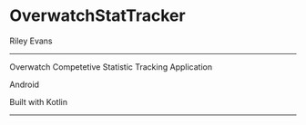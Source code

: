# OverwatchStatTracker
Riley Evans
___

Overwatch Competetive Statistic Tracking Application

Android

Built with Kotlin

___
